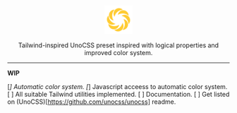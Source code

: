 <p align="center">
  <a href="https://starlederer.github.io/windblade" target="_blank">
    <img alt="Windblade" src="https://raw.githubusercontent.com/starlederer/windblade/HEAD/brand/logo.svg" width="64" height="64" style="max-width: 100%;">
  </a>

  <p align="center">
    Tailwind-inspired UnoCSS preset inspired with logical properties and improved color system.
  </p>
</p>

---

**WIP**

[*] Automatic color system.
[*] Javascript acceess to automatic color system.
[ ] All suitable Tailwind utilities implemented.
[ ] Documentation.
[ ] Get listed on (UnoCSS)[https://github.com/unocss/unocss] readme.
